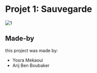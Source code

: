 
# Projet 1: Sauvegarde
![1](https://user-images.githubusercontent.com/61566287/200143477-93317e6a-25de-4bae-ada6-c3889235a114.PNG)
## Made-by
this project was made by:
* Yosra Mekaoui
* Arij Ben Boubaker
